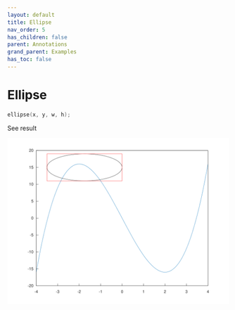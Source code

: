 ```yaml
---
layout: default
title: Ellipse
nav_order: 5
has_children: false
parent: Annotations
grand_parent: Examples
has_toc: false
---
```

# Ellipse

```cpp
ellipse(x, y, w, h);
```


See result

[![example_ellipse_1](ellipse/ellipse_1.svg)](https://github.com/alandefreitas/matplotplusplus/blob/master/examples/annotations/ellipse/ellipse_1.cpp)





